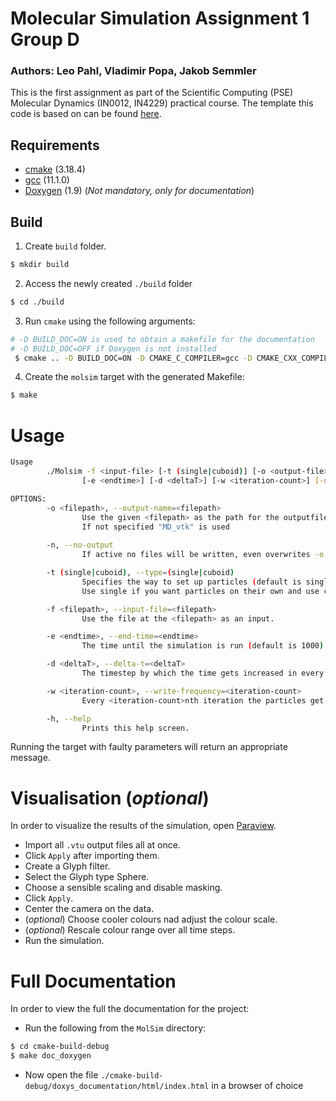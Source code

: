 Molecular Simulation Assignment 1 Group D
===
### Authors: Leo Pahl, Vladimir Popa, Jakob Semmler

This is the first assignment as part of the Scientific Computing (PSE) Molecular Dynamics (IN0012, IN4229) practical course. The template this code is based on
can be found [here](https://github.com/TUM-I5/MolSim).

## Requirements
- [cmake](https://cmake.org/) (3.18.4)
- [gcc](https://gcc.gnu.org/) (11.1.0)
- [Doxygen](https://doxygen.nl/) (1.9) (_Not mandatory, only for documentation_)

## Build
1. Create `build` folder.
```bash
$ mkdir build
```
2. Access the newly created `./build` folder
```bash
$ cd ./build 
```
3. Run `cmake` using the following arguments:
```bash
# -D BUILD_DOC=ON is used to obtain a makefile for the documentation
# -D BUILD_DOC=OFF if Doxygen is not installed
 $ cmake .. -D BUILD_DOC=ON -D CMAKE_C_COMPILER=gcc -D CMAKE_CXX_COMPILER=g++
```
4. Create the `molsim` target with the generated Makefile:
```bash 
$ make
```

# Usage
```bash
Usage
        ./Molsim -f <input-file> [-t (single|cuboid)] [-o <output-file>]
                [-e <endtime>] [-d <deltaT>] [-w <iteration-count>] [-n]

OPTIONS:
        -o <filepath>, --output-name=<filepath>
                Use the given <filepath> as the path for the outputfiles(iteration number and file-ending are added automatically)
                If not specified "MD_vtk" is used
                
        -n, --no-output
                If active no files will be written, even overwrites -o.

        -t (single|cuboid), --type=(single|cuboid)
                Specifies the way to set up particles (default is single).
                Use single if you want particles on their own and use cuboid if you want the particles to spawn in cuboids.

        -f <filepath>, --input-file=<filepath>
                Use the file at the <filepath> as an input.

        -e <endtime>, --end-time=<endtime>
                The time until the simulation is run (default is 1000).

        -d <deltaT>, --delta-t=<deltaT>
                The timestep by which the time gets increased in every iteration (default is 0.014).

        -w <iteration-count>, --write-frequency=<iteration-count>
                Every <iteration-count>nth iteration the particles get written to a file (default is 10).

        -h, --help
                Prints this help screen.
```

Running the target with faulty parameters will return an appropriate message.

# Visualisation (_optional_)
In order to visualize the results of the simulation, open [Paraview](https://www.paraview.org/).
- Import all `.vtu` output files all at once.
- Click `Apply` after importing them.
- Create a Glyph filter.
- Select the Glyph type Sphere.
- Choose a sensible scaling and disable masking.
- Click `Apply`.
- Center the camera on the data.
- (_optional_) Choose cooler colours nad adjust the colour scale.
- (_optional_) Rescale colour range over all time steps.
- Run the simulation.

# Full Documentation
In order to view the full the documentation for the project:
- Run the following from the `MolSim` directory:
```bash
$ cd cmake-build-debug
$ make doc_doxygen
```
- Now open the file `./cmake-build-debug/doxys_documentation/html/index.html` in a browser of choice